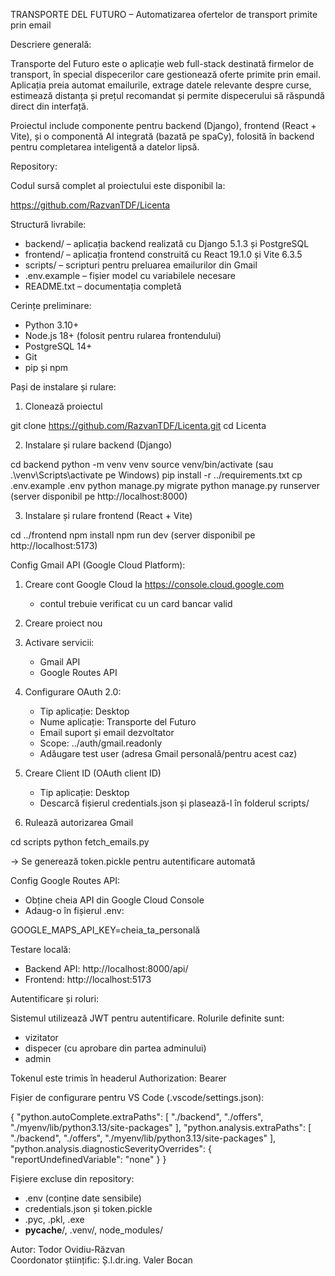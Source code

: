 TRANSPORTE DEL FUTURO – Automatizarea ofertelor de transport primite prin email

Descriere generală:

Transporte del Futuro este o aplicație web full-stack destinată firmelor de transport, în special dispecerilor care gestionează oferte primite prin email. Aplicația preia automat emailurile, extrage datele relevante despre curse, estimează distanța și prețul recomandat și permite dispecerului să răspundă direct din interfață.

Proiectul include componente pentru backend (Django), frontend (React + Vite), și o componentă AI integrată (bazată pe spaCy), folosită în backend pentru completarea inteligentă a datelor lipsă.

Repository:

Codul sursă complet al proiectului este disponibil la:

https://github.com/RazvanTDF/Licenta

Structură livrabile:

- backend/ – aplicația backend realizată cu Django 5.1.3 și PostgreSQL
- frontend/ – aplicația frontend construită cu React 19.1.0 și Vite 6.3.5
- scripts/ – scripturi pentru preluarea emailurilor din Gmail
- .env.example – fișier model cu variabilele necesare
- README.txt – documentația completă

Cerințe preliminare:

- Python 3.10+
- Node.js 18+ (folosit pentru rularea frontendului)
- PostgreSQL 14+
- Git
- pip și npm

Pași de instalare și rulare:

1. Clonează proiectul

git clone https://github.com/RazvanTDF/Licenta.git
cd Licenta

2. Instalare și rulare backend (Django)

cd backend
python -m venv venv
source venv/bin/activate     (sau .\venv\Scripts\activate pe Windows)
pip install -r ../requirements.txt
cp .env.example .env
python manage.py migrate
python manage.py runserver   (server disponibil pe http://localhost:8000)

3. Instalare și rulare frontend (React + Vite)

cd ../frontend
npm install
npm run dev                  (server disponibil pe http://localhost:5173)

Config Gmail API (Google Cloud Platform):

1. Creare cont Google Cloud la https://console.cloud.google.com
   - contul trebuie verificat cu un card bancar valid
2. Creare proiect nou
3. Activare servicii:
   - Gmail API
   - Google Routes API
4. Configurare OAuth 2.0:
   - Tip aplicație: Desktop
   - Nume aplicație: Transporte del Futuro
   - Email suport și email dezvoltator
   - Scope: ../auth/gmail.readonly
   - Adăugare test user (adresa Gmail personală/pentru acest caz)
5. Creare Client ID (OAuth client ID)
   - Tip aplicație: Desktop
   - Descarcă fișierul credentials.json și plasează-l în folderul scripts/

6. Rulează autorizarea Gmail

cd scripts
python fetch_emails.py

→ Se generează token.pickle pentru autentificare automată

Config Google Routes API:

- Obține cheia API din Google Cloud Console
- Adaug-o în fișierul .env:

GOOGLE_MAPS_API_KEY=cheia_ta_personală

Testare locală:

- Backend API: http://localhost:8000/api/
- Frontend: http://localhost:5173

Autentificare și roluri:

Sistemul utilizează JWT pentru autentificare. Rolurile definite sunt:
- vizitator
- dispecer (cu aprobare din partea adminului)
- admin

Tokenul este trimis în headerul Authorization: Bearer

Fișier de configurare pentru VS Code (.vscode/settings.json):

{
  "python.autoComplete.extraPaths": [
    "./backend",
    "./offers",
    "./myenv/lib/python3.13/site-packages"
  ],
  "python.analysis.extraPaths": [
    "./backend",
    "./offers",
    "./myenv/lib/python3.13/site-packages"
  ],
  "python.analysis.diagnosticSeverityOverrides": {
    "reportUndefinedVariable": "none"
  }
}

Fișiere excluse din repository:

- .env (conține date sensibile)
- credentials.json și token.pickle
- .pyc, .pkl, .exe
- __pycache__/, .venv/, node_modules/

Autor: Todor Ovidiu-Răzvan  
Coordonator științific: Ș.l.dr.ing. Valer Bocan
